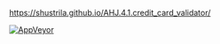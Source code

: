 https://shustrila.github.io/AHJ.4.1.credit_card_validator/

[![AppVeyor](https://img.shields.io/appveyor/ci/Shustrila/ahj-4-1-credit-card-validator.svg?logo=appveyor&logoColor=white)](https://ci.appveyor.com/project/Shustrila/ahj-4-1-credit-card-validator)
